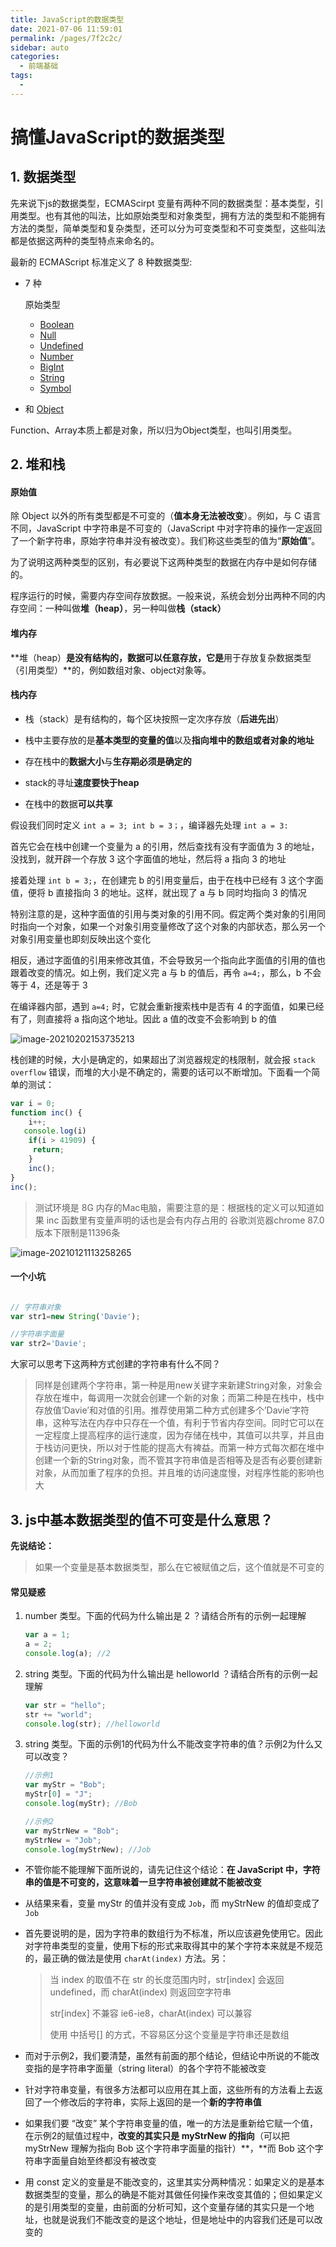 ```yaml
---
title: JavaScript的数据类型
date: 2021-07-06 11:59:01
permalink: /pages/7f2c2c/
sidebar: auto
categories:
  - 前端基础
tags:
  - 
---
```

# 搞懂JavaScript的数据类型

## 1. 数据类型

先来说下js的数据类型，ECMAScirpt 变量有两种不同的数据类型：基本类型，引用类型。也有其他的叫法，比如原始类型和对象类型，拥有方法的类型和不能拥有方法的类型，简单类型和复杂类型，还可以分为可变类型和不可变类型，这些叫法都是依据这两种的类型特点来命名的。

最新的 ECMAScript 标准定义了 8 种数据类型:

- 7 种

  原始类型

  - [Boolean](https://developer.mozilla.org/zh-CN/docs/Glossary/Boolean)
  - [Null](https://developer.mozilla.org/zh-CN/docs/Glossary/Null)
  - [Undefined](https://developer.mozilla.org/zh-CN/docs/Glossary/undefined)
  - [Number](https://developer.mozilla.org/zh-CN/docs/Glossary/Number)
  - [BigInt](https://developer.mozilla.org/zh-CN/docs/Glossary/BigInt)
  - [String](https://developer.mozilla.org/zh-CN/docs/Glossary/字符串)
  - [Symbol](https://developer.mozilla.org/zh-CN/docs/Glossary/Symbol)

- 和 [Object](https://developer.mozilla.org/zh-CN/docs/Glossary/Object)

Function、Array本质上都是对象，所以归为Object类型，也叫引用类型。

## 2. 堆和栈

#### 原始值

除 Object 以外的所有类型都是不可变的（**值本身无法被改变**）。例如，与 C 语言不同，JavaScript 中字符串是不可变的（JavaScript 中对字符串的操作一定返回了一个新字符串，原始字符串并没有被改变）。我们称这些类型的值为“**原始值**”。

为了说明这两种类型的区别，有必要说下这两种类型的数据在内存中是如何存储的。

程序运行的时候，需要内存空间存放数据。一般来说，系统会划分出两种不同的内存空间：一种叫做**堆（heap）**，另一种叫做**栈（stack）**

#### **堆内存**

**堆（heap）**是没有结构的，数据可以任意存放，它是**用于存放复杂数据类型（引用类型）**的，例如数组对象、object对象等。

#### 栈内存

- 栈（stack）是有结构的，每个区块按照一定次序存放（**后进先出**）

- 栈中主要存放的是**基本类型的变量的值**以及**指向堆中的数组或者对象的地址**
- 存在栈中的**数据大小**与**生存期必须是确定的**
- stack的寻址**速度要快于heap**
- 在栈中的数据**可以共享**

假设我们同时定义 `int a = 3; int b = 3；`，编译器先处理 `int a = 3:`

首先它会在栈中创建一个变量为 a 的引用，然后查找有没有字面值为 3 的地址，没找到，就开辟一个存放 3 这个字面值的地址，然后将 a 指向 3 的地址

接着处理 `int b = 3;`，在创建完 b 的引用变量后，由于在栈中已经有 3 这个字面值，便将 b 直接指向 3 的地址。这样，就出现了 a 与 b 同时均指向 3 的情况

特别注意的是，这种字面值的引用与类对象的引用不同。假定两个类对象的引用同时指向一个对象，如果一个对象引用变量修改了这个对象的内部状态，那么另一个对象引用变量也即刻反映出这个变化

相反，通过字面值的引用来修改其值，不会导致另一个指向此字面值的引用的值也跟着改变的情况。如上例，我们定义完 a 与 b 的值后，再令 `a=4;`，那么，b 不会等于 4，还是等于 3

在编译器内部，遇到 `a=4;` 时，它就会重新搜索栈中是否有 4 的字面值，如果已经有了，则直接将 a 指向这个地址。因此 a 值的改变不会影响到 b 的值

![image-20210202153735213](https://tva1.sinaimg.cn/large/008eGmZEly1gn98axd1l8j30n50gjwev.jpg)

栈创建的时候，大小是确定的，如果超出了浏览器规定的栈限制，就会报 `stack overflow` 错误，而堆的大小是不确定的，需要的话可以不断增加。下面看一个简单的测试：

```js
var i = 0;
function inc() {
    i++;
   console.log(i)
    if(i > 41909) {
     return;
    }
    inc();
}
inc();
```

> 测试环境是 8G 内存的Mac电脑，需要注意的是：根据栈的定义可以知道如果 inc 函数里有变量声明的话也是会有内存占用的
> 谷歌浏览器chrome 87.0版本下限制是11396条

![image-20210121113258265](https://tva1.sinaimg.cn/large/008eGmZEly1gmv5smr30zj30sv06ejs9.jpg)

#### 一个小坑

```js

// 字符串对象
var str1=new String('Davie');

//字符串字面量
var str2='Davie';
```

大家可以思考下这两种方式创建的字符串有什么不同？

> 同样是创建两个字符串，第一种是用new关键字来新建String对象，对象会存放在堆中，每调用一次就会创建一个新的对象；而第二种是在栈中，栈中存放值‘Davie’和对值的引用。推荐使用第二种方式创建多个’Davie’字符串，这种写法在内存中只存在一个值，有利于节省内存空间。同时它可以在一定程度上提高程序的运行速度，因为存储在栈中，其值可以共享，并且由于栈访问更快，所以对于性能的提高大有裨益。而第一种方式每次都在堆中创建一个新的String对象，而不管其字符串值是否相等及是否有必要创建新对象，从而加重了程序的负担。并且堆的访问速度慢，对程序性能的影响也大

## 3. js中基本数据类型的值不可变是什么意思？

**先说结论：**

> 如果一个变量是基本数据类型，那么在它被赋值之后，这个值就是不可变的

#### 常见疑惑

1. number 类型。下面的代码为什么输出是 2 ？请结合所有的示例一起理解

   ```js
   var a = 1;
   a = 2;
   console.log(a); //2
   ```

2. string 类型。下面的代码为什么输出是 helloworld ？请结合所有的示例一起理解

   ```js
   var str = "hello";
   str += "world";
   console.log(str); //helloworld
   ```

3. string 类型。下面的示例1的代码为什么不能改变字符串的值？示例2为什么又可以改变？

   ```js
   //示例1
   var myStr = "Bob";
   myStr[0] = "J";
   console.log(myStr); //Bob
   
   //示例2
   var myStrNew = "Bob";
   myStrNew = "Job";
   console.log(myStrNew); //Job
   ```

- 不管你能不能理解下面所说的，请先记住这个结论：**在 JavaScript 中，字符串的值是不可变的，这意味着一旦字符串被创建就不能被改变**

- 从结果来看，变量 myStr 的值并没有变成 `Job`，而 myStrNew 的值却变成了 `Job`

- 首先要说明的是，因为字符串的数组行为不标准，所以应该避免使用它。因此对字符串类型的变量，使用下标的形式来取得其中的某个字符本来就是不规范的，最正确的做法是使用 `charAt(index)` 方法。另：

  > 当 index 的取值不在 str 的长度范围内时，str[index] 会返回 undefined，而 charAt(index) 则返回空字符串
  >
  > str[index] 不兼容 ie6-ie8，charAt(index) 可以兼容
  >
  > 使用 中括号[] 的方式，不容易区分这个变量是字符串还是数组

- 而对于示例2，我们要清楚，虽然有前面的那个结论，但结论中所说的不能改变指的是字符串字面量（string literal）的各个字符不能被改变

- 针对字符串变量，有很多方法都可以应用在其上面，这些所有的方法看上去返回了一个修改后的字符串，实际上返回的是一个**新的字符串值**

- 如果我们要 “改变” 某个字符串变量的值，唯一的方法是重新给它赋一个值，在示例2的赋值过程中，**改变的其实只是 myStrNew 的指向**（可以把 myStrNew 理解为指向 Bob 这个字符串字面量的指针）**，**而 Bob 这个字符串字面量自始至终都没有被改变

- 用 const 定义的变量是不能改变的，这里其实分两种情况：如果定义的是基本数据类型的变量，那么的确是不能对其做任何操作来改变其值的；但如果定义的是引用类型的变量，由前面的分析可知，这个变量存储的其实只是一个地址，也就是说我们不能改变的是这个地址，但是地址中的内容我们还是可以改变的
